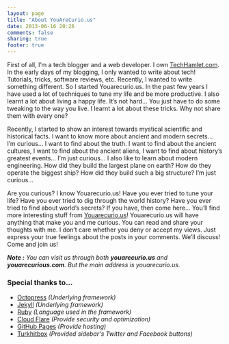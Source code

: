 ```yaml
---
layout: page
title: "About YouAreCurio.us"
date: 2013-06-16 20:26
comments: false
sharing: true
footer: true
---
```


First of all, I’m a tech blogger and a web developer. I own <a href="http://techhamlet.com/" target="_blank">TechHamlet.com</a>. In the early days of my blogging, I only wanted to write about tech! Tutorials, tricks, software reviews, etc. Recently, I wanted to write something different. So I started Youarecurio.us. In the past few years I have used a lot of techniques to tune my life and be more productive. I also learnt a lot about living a happy life. It’s not hard… You just have to do some tweaking to the way you live. I learnt a lot about these tricks. Why not share them with every one?

Recently, I started to show an interest towards mystical scientific and historical facts. I want to know more about ancient and modern secrets… I’m curious… I want to find about the truth. I want to find about the ancient cultures, I want to find about the ancient aliens, I want to find about history’s greatest events… I’m just curious… I also like to learn about modern engineering. How did they build the largest plane on earth? How do they operate the biggest ship? How did they build such a big structure? I’m just curious…

Are you curious? I know Youarecurio.us! Have you ever tried to tune your life? Have you ever tried to dig through the world history? Have you ever tried to find about world’s secrets? If you have, then come here… You’ll find more interesting stuff from <a href="http://youarecurio.us/" target="_blank">Youarecurio.us</a>! Youarecurio.us will have anything that make you and me curious. You can read and share your thoughts with me. I don’t care whether you deny or accept my views. Just express your true feelings about the posts in your comments. We’ll discuss! Come and join us!

<em>**Note :** You can visit us through both **youarecurio.us** and **youarecurious.com**. But the main address is youarecurio.us.</em>

### Special thanks to...
- [Octopress](http://octopress.org/) *(Underlying framework)*
- [Jekyll](http://jekyllrb.com/) *(Underlying framework)*
- [Ruby](http://www.ruby-lang.org/en/) *(Language used in the framework)*
- [Cloud Flare](https://www.cloudflare.com/) *(Provide security and optimization)*
- [GitHub Pages](http://pages.github.com/) *(Provide hosting)*
- [Turkhitbox](http://www.turkhitbox.com/photoshop/twitter-facebook-connect-buttons-psd.html) *(Provided sidebar's Twitter and Facebook buttons)*





